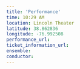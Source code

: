 ```yaml
---
title: 'Performance'
time: 10:29 AM
location: Lincoln Theater
latitude: 38.862836
longitude: -76.992508
performance_url: 
ticket_information_url: 
ensemble: 
conductor: 
---
```

